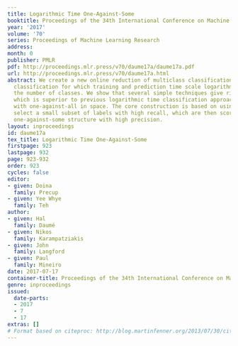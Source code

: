 ```yaml
---
title: Logarithmic Time One-Against-Some
booktitle: Proceedings of the 34th International Conference on Machine Learning
year: '2017'
volume: '70'
series: Proceedings of Machine Learning Research
address: 
month: 0
publisher: PMLR
pdf: http://proceedings.mlr.press/v70/daume17a/daume17a.pdf
url: http://proceedings.mlr.press/v70/daume17a.html
abstract: We create a new online reduction of multiclass classification to binary
  classification for which training and prediction time scale logarithmically with
  the number of classes. We show that several simple techniques give rise to an algorithm
  which is superior to previous logarithmic time classification approaches while competing
  with one-against-all in space. The core construction is based on using a tree to
  select a small subset of labels with high recall, which are then scored using a
  one-against-some structure with high precision.
layout: inproceedings
id: daume17a
tex_title: Logarithmic Time One-Against-Some
firstpage: 923
lastpage: 932
page: 923-932
order: 923
cycles: false
editor:
- given: Doina
  family: Precup
- given: Yee Whye
  family: Teh
author:
- given: Hal
  family: Daumé
- given: Nikos
  family: Karampatziakis
- given: John
  family: Langford
- given: Paul
  family: Mineiro
date: 2017-07-17
container-title: Proceedings of the 34th International Conference on Machine Learning
genre: inproceedings
issued:
  date-parts:
  - 2017
  - 7
  - 17
extras: []
# Format based on citeproc: http://blog.martinfenner.org/2013/07/30/citeproc-yaml-for-bibliographies/
---
```

